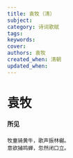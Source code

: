 ```yaml
---
title: 袁牧（清）
subject: 
category: 诗词歌赋
tags: 
keywords: 
cover: 
authors: 袁牧
created_when: 清朝
updated_when: 
---
```


# 袁牧

#### 所见

```
牧童骑黄牛，歌声振林樾。
意欲捕鸣蝉，忽然闭口立。
```
